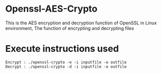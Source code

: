 # Openssl-AES-Crypto
This is the AES encryption and decryption function of OpenSSL in Linux environment,  The function of encrypting and decrypting files

# Execute instructions used
    Encrypt : ./openssl-crypto -e -i inputfile -o outfile
    Decrypt : ./openssl-crypto -d -i inputfile -o outfile


